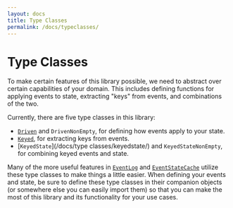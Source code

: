 ```yaml
---
layout: docs
title: Type Classes
permalink: /docs/typeclasses/
---
```

# Type Classes
To make certain features of this library possible, we need to abstract over certain capabilities of your domain.
This includes defining functions for applying events to state, extracting "keys" from events, and combinations of the two.

Currently, there are five type classes in this library:

* [`Driven`](driven.md) and `DrivenNonEmpty`, for defining how events apply to your state.
* [`Keyed`](keyed.md), for extracting keys from events.
* [`KeyedState`](/docs/type classes/keyedstate/) and `KeyedStateNonEmpty`, for combining keyed events and state.

Many of the more useful features in [`EventLog`](eventlog.md) and [`EventStateCache`](eventstatecache.md) utilize these type classes to make things a little easier.
When defining your events and state, be sure to define these type classes in their companion objects (or somewhere else you can easily import them) so that you can make the most of this library and its functionality for your use cases.
